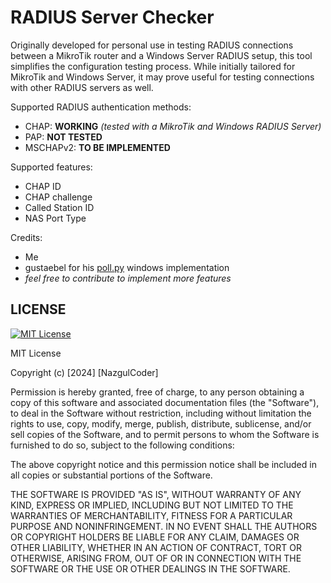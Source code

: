 # RADIUS Server Checker
Originally developed for personal use in testing RADIUS connections between a MikroTik router and a Windows Server RADIUS setup, this tool simplifies the configuration testing process. While initially tailored for MikroTik and Windows Server, it may prove useful for testing connections with other RADIUS servers as well.


Supported RADIUS authentication methods:
- CHAP: **WORKING** *(tested with a MikroTik and Windows RADIUS Server)*
- PAP: **NOT TESTED**
- MSCHAPv2: **TO BE IMPLEMENTED**


Supported features:
- CHAP ID
- CHAP challenge
- Called Station ID
- NAS Port Type


Credits:
- Me
- gustaebel for his <a href="https://gist.github.com/gustaebel/b58e887ba93a4d0eba102dae871e11af" target="_blank">poll.py</a> windows implementation
- *feel free to contribute to implement more features*



## LICENSE



[![MIT License](https://img.shields.io/badge/License-MIT-green.svg)](https://choosealicense.com/licenses/mit/)

MIT License

Copyright (c) [2024] [NazgulCoder]

Permission is hereby granted, free of charge, to any person obtaining a copy
of this software and associated documentation files (the "Software"), to deal
in the Software without restriction, including without limitation the rights
to use, copy, modify, merge, publish, distribute, sublicense, and/or sell
copies of the Software, and to permit persons to whom the Software is
furnished to do so, subject to the following conditions:

The above copyright notice and this permission notice shall be included in all
copies or substantial portions of the Software.

THE SOFTWARE IS PROVIDED "AS IS", WITHOUT WARRANTY OF ANY KIND, EXPRESS OR
IMPLIED, INCLUDING BUT NOT LIMITED TO THE WARRANTIES OF MERCHANTABILITY,
FITNESS FOR A PARTICULAR PURPOSE AND NONINFRINGEMENT. IN NO EVENT SHALL THE
AUTHORS OR COPYRIGHT HOLDERS BE LIABLE FOR ANY CLAIM, DAMAGES OR OTHER
LIABILITY, WHETHER IN AN ACTION OF CONTRACT, TORT OR OTHERWISE, ARISING FROM,
OUT OF OR IN CONNECTION WITH THE SOFTWARE OR THE USE OR OTHER DEALINGS IN THE
SOFTWARE.
